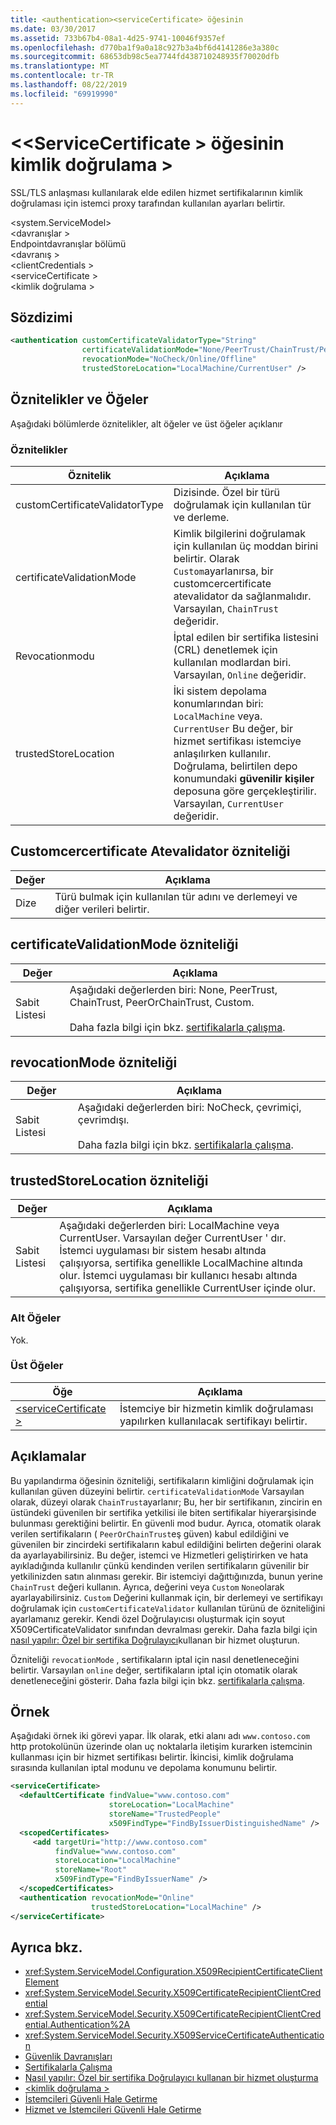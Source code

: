 ```yaml
---
title: <authentication><serviceCertificate> öğesinin
ms.date: 03/30/2017
ms.assetid: 733b67b4-08a1-4d25-9741-10046f9357ef
ms.openlocfilehash: d770ba1f9a0a18c927b3a4bf6d4141286e3a380c
ms.sourcegitcommit: 68653db98c5ea7744fd438710248935f70020dfb
ms.translationtype: MT
ms.contentlocale: tr-TR
ms.lasthandoff: 08/22/2019
ms.locfileid: "69919990"
---
```

# <a name="authentication-of-servicecertificate-element"></a>\<\<ServiceCertificate > öğesinin kimlik doğrulama >
SSL/TLS anlaşması kullanılarak elde edilen hizmet sertifikalarının kimlik doğrulaması için istemci proxy tarafından kullanılan ayarları belirtir.  
  
 \<system.ServiceModel>  
\<davranışlar >  
Endpointdavranışlar bölümü  
\<davranış >  
\<clientCredentials >  
\<serviceCertificate >  
\<kimlik doğrulama >  
  
## <a name="syntax"></a>Sözdizimi  
  
```xml  
<authentication customCertificateValidatorType="String"
                certificateValidationMode="None/PeerTrust/ChainTrust/PeerOrChainTrust/Custom"
                revocationMode="NoCheck/Online/Offline"
                trustedStoreLocation="LocalMachine/CurrentUser" />
```  
  
## <a name="attributes-and-elements"></a>Öznitelikler ve Öğeler  
 Aşağıdaki bölümlerde öznitelikler, alt öğeler ve üst öğeler açıklanır  
  
### <a name="attributes"></a>Öznitelikler  
  
|Öznitelik|Açıklama|  
|---------------|-----------------|  
|customCertificateValidatorType|Dizisinde. Özel bir türü doğrulamak için kullanılan tür ve derleme.|  
|certificateValidationMode|Kimlik bilgilerini doğrulamak için kullanılan üç moddan birini belirtir. Olarak `Custom`ayarlanırsa, bir customcercertificate atevalidator da sağlanmalıdır. Varsayılan, `ChainTrust` değeridir.|  
|Revocationmodu|İptal edilen bir sertifika listesini (CRL) denetlemek için kullanılan modlardan biri. Varsayılan, `Online` değeridir.|  
|trustedStoreLocation|İki sistem depolama konumlarından biri: `LocalMachine` veya. `CurrentUser` Bu değer, bir hizmet sertifikası istemciye anlaşılırken kullanılır. Doğrulama, belirtilen depo konumundaki **güvenilir kişiler** deposuna göre gerçekleştirilir. Varsayılan, `CurrentUser` değeridir.|  
  
## <a name="customcertificatevalidator-attribute"></a>Customcercertificate Atevalidator özniteliği  
  
|Değer|Açıklama|  
|-----------|-----------------|  
|Dize|Türü bulmak için kullanılan tür adını ve derlemeyi ve diğer verileri belirtir.|  
  
## <a name="certificatevalidationmode-attribute"></a>certificateValidationMode özniteliği  
  
|Değer|Açıklama|  
|-----------|-----------------|  
|Sabit Listesi|Aşağıdaki değerlerden biri: None, PeerTrust, ChainTrust, PeerOrChainTrust, Custom.<br /><br /> Daha fazla bilgi için bkz. [sertifikalarla çalışma](../../../wcf/feature-details/working-with-certificates.md).|  
  
## <a name="revocationmode-attribute"></a>revocationMode özniteliği  
  
|Değer|Açıklama|  
|-----------|-----------------|  
|Sabit Listesi|Aşağıdaki değerlerden biri: NoCheck, çevrimiçi, çevrimdışı.<br /><br /> Daha fazla bilgi için bkz. [sertifikalarla çalışma](../../../wcf/feature-details/working-with-certificates.md).|  
  
## <a name="trustedstorelocation-attribute"></a>trustedStoreLocation özniteliği  
  
|Değer|Açıklama|  
|-----------|-----------------|  
|Sabit Listesi|Aşağıdaki değerlerden biri: LocalMachine veya CurrentUser. Varsayılan değer CurrentUser ' dır. İstemci uygulaması bir sistem hesabı altında çalışıyorsa, sertifika genellikle LocalMachine altında olur. İstemci uygulaması bir kullanıcı hesabı altında çalışıyorsa, sertifika genellikle CurrentUser içinde olur.|  
  
### <a name="child-elements"></a>Alt Öğeler  
 Yok.  
  
### <a name="parent-elements"></a>Üst Öğeler  
  
|Öğe|Açıklama|  
|-------------|-----------------|  
|[\<serviceCertificate >](servicecertificate-of-clientcredentials-element.md)|İstemciye bir hizmetin kimlik doğrulaması yapılırken kullanılacak sertifikayı belirtir.|  
  
## <a name="remarks"></a>Açıklamalar  
 Bu yapılandırma öğesinin özniteliği, sertifikaların kimliğini doğrulamak için kullanılan güven düzeyini belirtir. `certificateValidationMode` Varsayılan olarak, düzeyi olarak `ChainTrust`ayarlanır; Bu, her bir sertifikanın, zincirin en üstündeki güvenilen bir sertifika yetkilisi ile biten sertifikalar hiyerarşisinde bulunması gerektiğini belirtir. En güvenli mod budur. Ayrıca, otomatik olarak verilen sertifikaların ( `PeerOrChainTrust`eş güven) kabul edildiğini ve güvenilen bir zincirdeki sertifikaların kabul edildiğini belirten değerini olarak da ayarlayabilirsiniz. Bu değer, istemci ve Hizmetleri geliştirirken ve hata ayıkladığında kullanılır çünkü kendinden verilen sertifikaların güvenilir bir yetkilinizden satın alınması gerekir. Bir istemciyi dağıttığınızda, bunun yerine `ChainTrust` değeri kullanın. Ayrıca, değerini veya `Custom` `None`olarak ayarlayabilirsiniz. `Custom` Değerini kullanmak için, bir derlemeyi ve sertifikayı doğrulamak için `customCertificateValidator` kullanılan türünü de özniteliğini ayarlamanız gerekir. Kendi özel Doğrulayıcısı oluşturmak için soyut X509CertificateValidator sınıfından devralması gerekir. Daha fazla bilgi için [nasıl yapılır: Özel bir sertifika Doğrulayıcı](../../../wcf/extending/how-to-create-a-service-that-employs-a-custom-certificate-validator.md)kullanan bir hizmet oluşturun.  
  
 Özniteliği `revocationMode` , sertifikaların iptal için nasıl denetleneceğini belirtir. Varsayılan `online` değer, sertifikaların iptal için otomatik olarak denetleneceğini gösterir. Daha fazla bilgi için bkz. [sertifikalarla çalışma](../../../wcf/feature-details/working-with-certificates.md).  
  
## <a name="example"></a>Örnek  
 Aşağıdaki örnek iki görevi yapar. İlk olarak, etki alanı adı `www.contoso.com` http protokolünün üzerinde olan uç noktalarla iletişim kurarken istemcinin kullanması için bir hizmet sertifikası belirtir. İkincisi, kimlik doğrulama sırasında kullanılan iptal modunu ve depolama konumunu belirtir.  
  
```xml  
<serviceCertificate>
  <defaultCertificate findValue="www.contoso.com"
                      storeLocation="LocalMachine"
                      storeName="TrustedPeople"
                      x509FindType="FindByIssuerDistinguishedName" />
  <scopedCertificates>
     <add targetUri="http://www.contoso.com"
          findValue="www.contoso.com"
          storeLocation="LocalMachine"
          storeName="Root"
          x509FindType="FindByIssuerName" />
  </scopedCertificates>
  <authentication revocationMode="Online"
                  trustedStoreLocation="LocalMachine" />
</serviceCertificate>
```  
  
## <a name="see-also"></a>Ayrıca bkz.

- <xref:System.ServiceModel.Configuration.X509RecipientCertificateClientElement>
- <xref:System.ServiceModel.Security.X509CertificateRecipientClientCredential>
- <xref:System.ServiceModel.Security.X509CertificateRecipientClientCredential.Authentication%2A>
- <xref:System.ServiceModel.Security.X509ServiceCertificateAuthentication>
- [Güvenlik Davranışları](../../../wcf/feature-details/security-behaviors-in-wcf.md)
- [Sertifikalarla Çalışma](../../../wcf/feature-details/working-with-certificates.md)
- [Nasıl yapılır: Özel bir sertifika Doğrulayıcı kullanan bir hizmet oluşturma](../../../wcf/extending/how-to-create-a-service-that-employs-a-custom-certificate-validator.md)
- [\<kimlik doğrulama >](authentication-of-clientcertificate-element.md)
- [İstemcileri Güvenli Hale Getirme](../../../wcf/securing-clients.md)
- [Hizmet ve İstemcileri Güvenli Hale Getirme](../../../wcf/feature-details/securing-services-and-clients.md)
